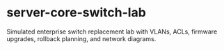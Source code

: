 # server-core-switch-lab
Simulated enterprise switch replacement lab with VLANs, ACLs, firmware upgrades, rollback planning, and network diagrams.
